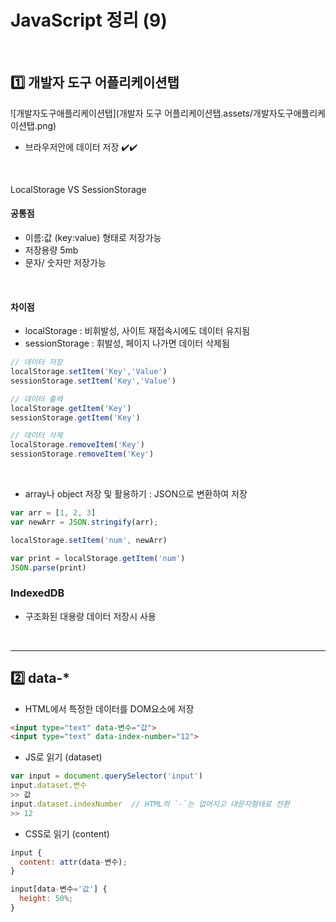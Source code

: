 # JavaScript 정리 (9)

​    

## 1️⃣ 개발자 도구 어플리케이션탭

![개발자도구애플리케이션탭](개발자 도구 어플리케이션탭.assets/개발자도구애플리케이션탭.png)

- 브라우저안에 데이터 저장 ✔️✔️

​    

LocalStorage VS SessionStorage 

#### 공통점

- 이름:값 (key:value) 형태로 저장가능
- 저장용량 5mb
- 문자/ 숫자만 저장가능

​    

#### 차이점

- localStorage : 비휘발성, 사이트 재접속시에도 데이터 유지됨
- sessionStorage : 휘발성, 페이지 나가면 데이터 삭제됨

```js
// 데이터 저장
localStorage.setItem('Key','Value')
sessionStorage.setItem('Key','Value')

// 데이터 출력
localStorage.getItem('Key')
sessionStorage.getItem('Key')

// 데이터 삭제
localStorage.removeItem('Key')
sessionStorage.removeItem('Key')
```

​    

- array나 object 저장 및 활용하기 : JSON으로 변환하여 저장

```javascript
var arr = [1, 2, 3]
var newArr = JSON.stringify(arr);

localStorage.setItem('num', newArr)
```

```js
var print = localStorage.getItem('num')
JSON.parse(print)
```



### IndexedDB 

- 구조화된 대용량 데이터 저장시 사용

​    

---

## 2️⃣ data-*

- HTML에서 특정한 데이터를 DOM요소에 저장

```html
<input type="text" data-변수="값">
<input type="text" data-index-number="12">
```



- JS로 읽기 (dataset)

```js
var input = document.querySelector('input')
input.dataset.변수
>> 값
input.dataset.indexNumber  // HTML의 `-`는 없어지고 대문자형태로 전환
>> 12
```



- CSS로 읽기 (content)

```js
input {
  content: attr(data-변수);
}

input[data-변수='값'] {
  height: 50%;
}
```

